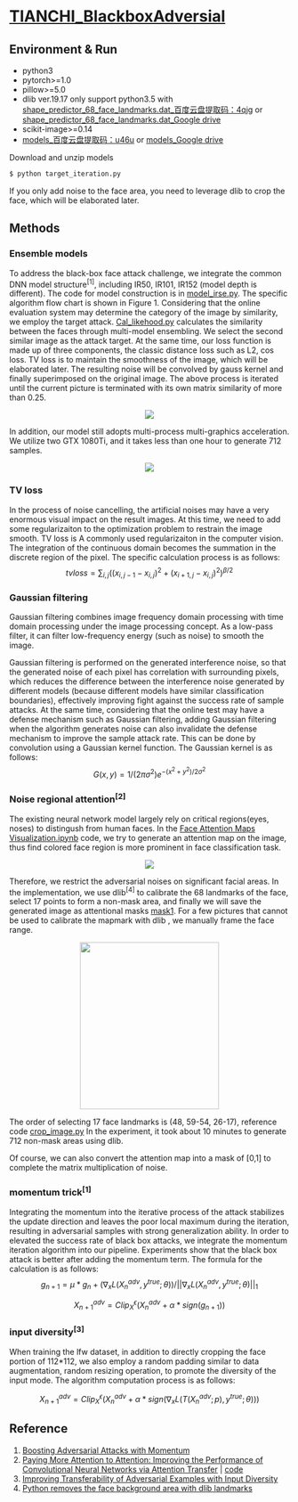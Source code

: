 # [TIANCHI_BlackboxAdversial](https://tianchi.aliyun.com/forum/postDetail?spm=5176.12282027.0.0.6003379cgB3pPW&postId=79471)




## Environment & Run
- python3
- pytorch>=1.0
- pillow>=5.0
- dlib ver.19.17   only support python3.5    with [shape_predictor_68_face_landmarks.dat_百度云盘提取码：4qjg](https://pan.baidu.com/s/1LMhhW2tXa8a1m2dx8-mCzQ&shfl=shareset) or [shape_predictor_68_face_landmarks.dat_Google drive](https://drive.google.com/open?id=1iMXiyvu3nYcNumtUHifVauU3-P_I_ssV)
- scikit-image>=0.14
- [models_百度云盘提取码：u46u](https://pan.baidu.com/s/1USe0e12jyeVj49AELL7KLw&shfl=shareset) or [models_Google drive](https://drive.google.com/open?id=1KrBN9-vlpmcbX5N-vc0QtKVsXuxF0jXd)

Download and unzip models
```bash
$ python target_iteration.py
```
If you only add noise to the face area, you need to leverage dlib to crop the face, which will be elaborated later.

## Methods
### Ensemble models
To address the black-box face attack challenge, we integrate the common DNN model structure<sup>[1]</sup>, including IR50, IR101, IR152 (model depth is different). The code for model construction is in [model_irse.py](https://github.com/BruceQFWang/TIANCHI_BlackboxAdversial/blob/master/model_irse.py). The specific algorithm flow chart is shown in Figure 1. Considering that the online evaluation system may determine the category of the image by similarity, we employ the target attack. [Cal_likehood.py]() calculates the similarity between the faces through multi-model ensembling. We select the second similar image as the attack target. At the same time, our loss function is made up of three components, the classic distance loss such as L2, cos loss. TV loss is to maintain the smoothness of the image, which will be elaborated later. The resulting noise will be convolved by gauss kernel and finally superimposed on the original image. The above process is iterated until the current picture is terminated with its own matrix similarity of more than 0.25.

<div align=center><img src="https://github.com/BruceQFWang/TIANCHI_BlackboxAdversial/blob/master/assets/Algorithm%20flowchart%20n.png"/></div>


In addition, our model still adopts multi-process multi-graphics acceleration. We utilize two GTX 1080Ti, and it takes less than one hour to generate 712 samples.

 <div align=center><img src="https://github.com/BruceQFWang/TIANCHI_BlackboxAdversial/blob/master/assets/TVloss.png"/></div>

### TV loss
In the process of noise cancelling, the artificial noises may have a very enormous visual impact on the result images. At this time, we need to add some regularizaiton to the optimization problem to restrain the image smooth. TV loss is A commonly used regularizaiton in the computer vision. The integration of the continuous domain becomes the summation in the discrete region of the pixel. The specific calculation process is as follows:
$$ tvloss= ∑_{i,j}((x_{i,j-1}-x_{i,j} )^2+(x_{i+1,j}-x_{i,j} )^2 )^{β/2} $$

### Gaussian filtering
Gaussian filtering combines image frequency domain processing with time domain processing under the image processing concept. As a low-pass filter, it can filter low-frequency energy (such as noise) to smooth the image.

Gaussian filtering is performed on the generated interference noise, so that the generated noise of each pixel has correlation with surrounding pixels, which reduces the difference between the interference noise generated by different models (because different models have similar classification boundaries), effectively improving fight against the success rate of sample attacks. At the same time, considering that the online test may have a defense mechanism such as Gaussian filtering, adding Gaussian filtering when the algorithm generates noise can also invalidate the defense mechanism to improve the sample attack rate. This can be done by convolution using a Gaussian kernel function. The Gaussian kernel is as follows:
$$G(x,y)=1/{(2πσ^2)} e^{{-(x^2+y^2)}/2σ^2} $$

### Noise regional attention<sup>[2]</sup>
The existing neural network model largely rely on critical regions(eyes, noses) to distingush from human faces. In the [Face Attention Maps Visualization.ipynb](https://github.com/BruceQFWang/TIANCHI_BlackboxAdversial/blob/master/Face%20Attention%20Maps%20Visualization.ipynb) code, we try to generate an attention map on the image, thus find colored face region is more prominent in face classification task.


<div align=center><img src="https://github.com/BruceQFWang/TIANCHI_BlackboxAdversial/blob/master/assets/attention%20map.png"/></div>
 
 
 Therefore, we restrict the adversarial noises on significant facial areas. In the implementation, we use dlib<sup>[4]</sup> to calibrate the 68 landmarks of the face, select 17 points to form a non-mask area, and finally we will save the generated image as attentional masks [mask1](https://github.com/BruceQFWang/TIANCHI_BlackboxAdversial/tree/master/mask1). For a few pictures that cannot be used to calibrate the mapmark with dlib , we manually frame the face range.
 
 
 <div align=center><img width="250" height="300" src="https://github.com/BruceQFWang/TIANCHI_BlackboxAdversial/blob/master/assets/dlib%2068%20face%20landmarks.png"/></div>
 
 The order of selecting 17 face landmarks is (48, 59-54, 26-17), reference code [crop_image.py](https://github.com/BruceQFWang/TIANCHI_BlackboxAdversial/blob/master/crop_image.py) In the experiment, it took about 10 minutes to generate 712 non-mask areas using dlib. 
 
 Of course, we can also convert the attention map into a mask of [0,1] to complete the matrix multiplication of noise.
 

### momentum trick<sup>[1]</sup>
Integrating the momentum into the iterative process of the attack stabilizes the update direction and leaves the poor local maximum during the iteration, resulting in adversarial samples with strong generalization ability. In order to elevated the success rate of black box attacks, we integrate the momentum iteration algorithm into our pipeline. Experiments show that the black box attack is better after adding the momentum term. The formula for the calculation is as follows:
$$
g_{n+1}= μ*g_n+(∇_x L(X_n^{adv},y^{true};θ))/{||∇_x L(X_n^{adv},y^{true};θ)||_1 }
$$


$$X_{n+1}^{adv}=Clip_X^ϵ (X_n^{adv}+α*sign(g_{n+1}) )  $$

### input diversity<sup>[3]</sup>
When training the lfw dataset, in addition to directly cropping the face portion of 112*112, we also employ a random padding similar to data augmentation, random resizing operation, to promote the diversity of the input mode.
The algorithm computation process is as follows:

$$X_{n+1}^{adv}=Clip_X^ϵ ( X_n^{adv}+α*sign(∇_x L(T(X_n^{adv};p),y^{true};θ)) )$$


## Reference
1. [Boosting Adversarial Attacks with Momentum](https://arxiv.org/pdf/1710.06081.pdf)
2. [Paying More Attention to Attention: Improving the Performance of Convolutional Neural Networks via Attention Transfer](https://arxiv.org/abs/1612.03928) | [code](https://github.com/szagoruyko/attention-transfer)
3. [Improving Transferability of Adversarial Examples with Input Diversity](https://arxiv.org/abs/1803.06978)
4. [Python removes the face background area with dlib landmarks](https://blog.csdn.net/kgzhang/article/details/75570843)
